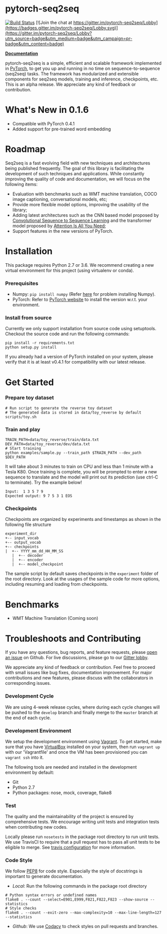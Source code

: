 # pytorch-seq2seq

[![Build Status](https://travis-ci.org/IBM/pytorch-seq2seq.svg?branch=master)](https://travis-ci.org/IBM/pytorch-seq2seq)
[![Join the chat at https://gitter.im/pytorch-seq2seq/Lobby](https://badges.gitter.im/pytorch-seq2seq/Lobby.svg)](https://gitter.im/pytorch-seq2seq/Lobby?utm_source=badge&utm_medium=badge&utm_campaign=pr-badge&utm_content=badge)

**[Documentation](https://ibm.github.io/pytorch-seq2seq/public/index.html)**

pytorch-seq2seq is a simple, efficient and scalable framework implemented in [PyTorch](http://pytorch.org), to get you up and running in no time on sequence-to-sequence (seq2seq) tasks.  The framework has modularized and extensible components for seq2seq models, training and inference, checkpoints, etc.  This is an alpha release. We appreciate any kind of feedback or contribution.

# What's New in 0.1.6

* Compatible with PyTorch 0.4.1
* Added support for pre-trained word embedding

# Roadmap
Seq2seq is a fast evolving field with new techniques and architectures being published frequently.  The goal of this library is facilitating the development of such techniques and applications.  While constantly improving the quality of code and documentation, we will focus on the following items:

* Evaluation with benchmarks such as WMT machine translation, COCO image captioning, conversational models, etc;
* Provide more flexible model options, improving the usability of the library;
* Adding latest architectures such as the CNN based model proposed by [Convolutional Sequence to Sequence Learning](https://arxiv.org/abs/1705.03122) and the transformer model proposed by [Attention Is All You Need](https://arxiv.org/abs/1706.03762);
* Support features in the new versions of PyTorch.

# Installation
This package requires Python 2.7 or 3.6. We recommend creating a new virtual environment for this project (using virtualenv or conda).  

### Prerequisites

* Numpy: `pip install numpy` (Refer [here](https://github.com/numpy/numpy) for problem installing Numpy).
* PyTorch: Refer to [PyTorch website](http://pytorch.org/) to install the version w.r.t. your environment.

### Install from source
Currently we only support installation from source code using setuptools.  Checkout the source code and run the following commands:

    pip install -r requirements.txt
    python setup.py install

If you already had a version of PyTorch installed on your system, please verify that it is at least v0.4.1 for compatibility with our latest release.

# Get Started
### Prepare toy dataset

	# Run script to generate the reverse toy dataset
    # The generated data is stored in data/toy_reverse by default
	scripts/toy.sh

### Train and play
	TRAIN_PATH=data/toy_reverse/train/data.txt
	DEV_PATH=data/toy_reverse/dev/data.txt
	# Start training
    python examples/sample.py --train_path $TRAIN_PATH --dev_path $DEV_PATH

It will take about 3 minutes to train on CPU and less than 1 minute with a Tesla K80.  Once training is complete, you will be prompted to enter a new sequence to translate and the model will print out its prediction (use ctrl-C to terminate).  Try the example below!

    Input:  1 3 5 7 9
	Expected output: 9 7 5 3 1 EOS

### Checkpoints
Checkpoints are organized by experiments and timestamps as shown in the following file structure

    experiment_dir
	+-- input_vocab
	+-- output_vocab
	+-- checkpoints
	|  +-- YYYY_mm_dd_HH_MM_SS
	   |  +-- decoder
	   |  +-- encoder
	   |  +-- model_checkpoint

The sample script by default saves checkpoints in the `experiment` folder of the root directory.  Look at the usages of the sample code for more options, including resuming and loading from checkpoints.

# Benchmarks

* WMT Machine Translation (Coming soon)

# Troubleshoots and Contributing
If you have any questions, bug reports, and feature requests, please [open an issue](https://github.com/IBM/pytorch-seq2seq/issues/new) on Github.  For live discussions, please go to our [Gitter lobby](https://gitter.im/pytorch-seq2seq/Lobby).

We appreciate any kind of feedback or contribution.  Feel free to proceed with small issues like bug fixes, documentation improvement.  For major contributions and new features, please discuss with the collaborators in corresponding issues.  

### Development Cycle
We are using 4-week release cycles, where during each cycle changes will be pushed to the `develop` branch and finally merge to the `master` branch at the end of each cycle.

### Development Environment
We setup the development environment using [Vagrant](https://www.vagrantup.com/).  To get started, make sure that you have [VirtualBox](https://www.virtualbox.org/) installed on your system, then run `vagrant up` with our 'Vagrantfile' and once the VM has been provisioned you can `vagrant ssh` into it.

The following tools are needed and installed in the development environment by default:
* Git
* Python 2.7
* Python packages: nose, mock, coverage, flake8

### Test
The quality and the maintainability of the project is ensured by comprehensive tests.  We encourage writing unit tests and integration tests when contributing new codes.

Locally please run `nosetests` in the package root directory to run unit tests.  We use TravisCI to require that a pull request has to pass all unit tests to be eligible to merge.  See [travis configuration](https://github.com/IBM/pytorch-seq2seq/blob/master/.travis.yml) for more information.

### Code Style
We follow [PEP8](https://www.python.org/dev/peps/pep-0008/) for code style.  Especially the style of docstrings is important to generate documentation.

* *Local*: Run the following commands in the package root directory
```
# Python syntax errors or undefined names
flake8 . --count --select=E901,E999,F821,F822,F823 --show-source --statistics
# Style checks
flake8 . --count --exit-zero --max-complexity=10 --max-line-length=127 --statistics
```
* *Github*: We use [Codacy](https://www.codacy.com) to check styles on pull requests and branches.
